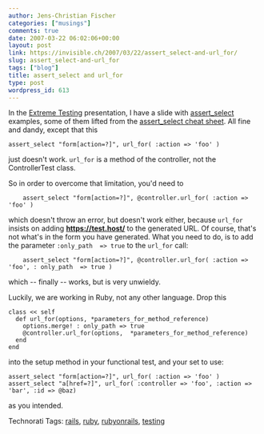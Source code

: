 ```yaml
---
author: Jens-Christian Fischer
categories: ["musings"]
comments: true
date: 2007-03-22 06:02:06+00:00
layout: post
link: https://invisible.ch/2007/03/22/assert_select-and-url_for/
slug: assert_select-and-url_for
tags: ["blog"]
title: assert_select and url_for
type: post
wordpress_id: 613
---
```


In the [Extreme Testing][1] presentation, I have a slide with [assert_select][2] examples, some of them lifted from the [assert_select cheat sheet][3]. All fine and dandy, except that this

    assert_select "form[action=?]", url_for( :action => 'foo' )

just doesn't work. `url_for` is a method of the controller, not the ControllerTest class.

So in order to overcome that limitation, you'd need to  

        assert_select "form[action=?]", @controller.url_for( :action => 'foo' )

which doesn't throw an error, but doesn't work either, because `url_for` insists on adding **https://test.host/** to the generated URL. Of course, that's not what's in the form you have generated. What you need to do, is to add the parameter `:only_path  => true` to the `url_for` call:

        assert_select "form[action=?]", @controller.url_for( :action => 'foo', : only_path  => true )

which -- finally -- works, but is very unwieldy.

Luckily, we are working in Ruby, not any other language. Drop this 

    class << self
      def url_for(options, *parameters_for_method_reference)
        options.merge! : only_path => true 
        @controller.url_for(options,  *parameters_for_method_reference)
      end
    end

into the setup method in your functional test, and your set to use:

    assert_select "form[action=?]", url_for( :action => 'foo' )
    assert_select "a[href=?]", url_for( :controller => 'foo', :action => 'bar', :id => @baz) 

as you intended.

[1]: https://www.rails-konferenz.de/2006/redner/jens-christian-fischer/
[2]: https://blog.labnotes.org/2006/07/30/assert_select-rails-core-and-handling-lists-and-tables/
[3]: https://labnotes.org/svn/public/ruby/rails_plugins/assert_select/cheat/assert_select.html





Technorati Tags: [rails](https://www.technorati.com/tag/rails), [ruby](https://www.technorati.com/tag/ruby), [rubyonrails](https://www.technorati.com/tag/rubyonrails), [testing](https://www.technorati.com/tag/testing)
